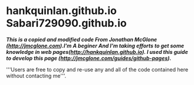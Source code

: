 hankquinlan.github.io
Sabari729090.github.io
=====================

***This is a copied and modified code From Jonathan McGlone (http://jmcglone.com).I'm A beginer And I'm taking efforts to get some knowledge in web pages(http://hankquinlan.github.io). I used this guide to develop this page (http://jmcglone.com/guides/github-pages).***

'''Users are free to copy and re-use any and all of the code contained here without contacting me'''.
